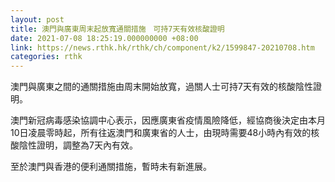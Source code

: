 ```yaml
---
layout: post
title: 澳門與廣東周末起放寬通關措施　可持7天有效核酸證明
date: 2021-07-08 18:25:19.000000000 +08:00
link: https://news.rthk.hk/rthk/ch/component/k2/1599847-20210708.htm
categories: rthk
---
```


澳門與廣東之間的通關措施由周末開始放寬，過關人士可持7天有效的核酸陰性證明。

澳門新冠病毒感染協調中心表示，因應廣東省疫情風險降低，經協商後決定由本月10日凌晨零時起，所有往返澳門和廣東省的人士，由現時需要48小時內有效的核酸陰性證明，調整為7天內有效。

至於澳門與香港的便利通關措施，暫時未有新進展。
